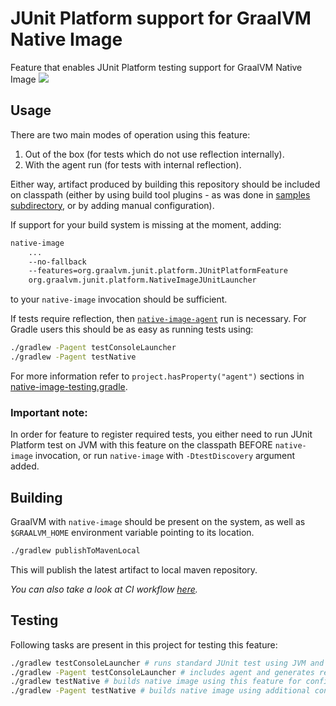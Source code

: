 # JUnit Platform support for GraalVM Native Image
Feature that enables JUnit Platform testing support for GraalVM Native Image
![](https://github.com/graalvm/native-image-configuration/actions/workflows/junit-platform-native-feature.yml/badge.svg)

## Usage
There are two main modes of operation using this feature:
1. Out of the box (for tests which do not use reflection internally).
2. With the agent run (for tests with internal reflection).

Either way, artifact produced by building this repository should be included on classpath (either by using build tool plugins - as was done in [samples subdirectory](../../samples), or by adding manual configuration).

If support for your build system is missing at the moment, adding:
```bash
native-image
    ...
    --no-fallback
    --features=org.graalvm.junit.platform.JUnitPlatformFeature
    org.graalvm.junit.platform.NativeImageJUnitLauncher
```
to your `native-image` invocation should be sufficient.

If tests require reflection, then [`native-image-agent`](https://docs.oracle.com/en/graalvm/enterprise/19/guide/reference/native-image/tracing-agent.html) run is necessary.
For Gradle users this should be as easy as running tests using:
```bash
./gradlew -Pagent testConsoleLauncher
./gradlew -Pagent testNative
```

For more information refer to `project.hasProperty("agent")` sections in [native-image-testing.gradle](gradle/native-image-testing.gradle).

### Important note:
In order for feature to register required tests, you either need to run JUnit Platform test on JVM with this feature on the classpath BEFORE `native-image` invocation, or run `native-image` with `-DtestDiscovery` argument added.

## Building
GraalVM with `native-image` should be present on the system, as well as `$GRAALVM_HOME` environment variable pointing to its location.
```bash
./gradlew publishToMavenLocal
```
This will publish the latest artifact to local maven repository.

*You can also take a look at CI workflow [here](../../.github/workflows/junit-platform-native-feature.yml).*

## Testing
Following tasks are present in this project for testing this feature:
```bash
./gradlew testConsoleLauncher # runs standard JUnit test using JVM and ConsoleLauncher
./gradlew -Pagent testConsoleLauncher # includes agent and generates required reflection configuration
./gradlew testNative # builds native image using this feature for configuration
./gradlew -Pagent testNative # builds native image using additional configuration from agent run
```

